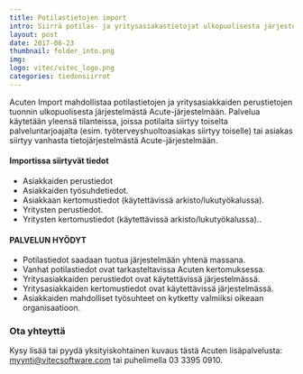 ```yaml
---
title: Potilastietojen import
intro: Siirrä potilas- ja yritysasiakastietojat ulkopuolisesta järjestelmästä Acute-järjestelmään
layout: post
date: 2017-06-23
thumbnail: folder_into.png
img: 
logo: vitec/vitec_logo.png
categories: tiedonsiirrot
---
```

Acuten Import mahdollistaa potilastietojen ja yritysasiakkaiden perustietojen tuonnin ulkopuolisesta järjestelmästä  Acute-järjestelmään. Palvelua käytetään yleensä tilanteissa, joissa potilaita siirtyy toiselta palveluntarjoajalta (esim. työterveyshuoltoasiakas siirtyy toiselle) tai asiakas siirtyy vanhasta tietojärjestelmästä Acute-järjestelmään.

#### Importissa siirtyvät tiedot

- Asiakkaiden perustiedot
- Asiakkaiden työsuhdetiedot. 
- Asiakkaan kertomustiedot (käytettävissä arkisto/lukutyökalussa).
- Yritysten perustiedot.
- Yritysten kertomustiedot  (käytettävissä arkisto/lukutyökalussa)..

#### PALVELUN HYÖDYT

- Potilastiedot saadaan tuotua järjestelmään yhtenä massana.
- Vanhat potilastiedot ovat tarkasteltavissa Acuten kertomuksessa.
- Yritysasiakkaiden perustiedot ovat käytettävissä järjestelmässä.
- Yritysasiakkaiden kertomustiedot ovat käytettävissä järjestelmässä.
- Asiakkaiden mahdolliset työsuhteet on kytketty valmiiksi oikeaan organisaatioon.

### Ota yhteyttä

Kysy lisää tai pyydä yksityiskohtainen kuvaus tästä Acuten lisäpalvelusta: 
[myynti@vitecsoftware.com](mailto://myynti@vitecsoftware.com) tai puhelimella 03 3395 0910.